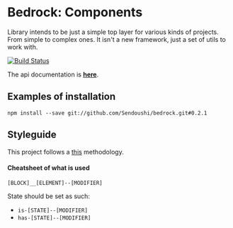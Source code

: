 # Bedrock: Components

Library intends to be just a simple top layer for various kinds of projects. From simple to complex ones.
It isn't a new framework, just a set of utils to work with.

[![Build Status](https://travis-ci.org/Sendoushi/bedrock-components.svg?branch=master)](https://travis-ci.org/Sendoushi/bedrock-components)

The api documentation is **[here](doc/API.md)**.

## Examples of installation
```
npm install --save git://github.com/Sendoushi/bedrock.git#0.2.1
```

## Styleguide

This project follows a [this](https://en.bem.info/methodology/naming-convention/) methodology.

#### Cheatsheet of what is used

`[BLOCK]__[ELEMENT]--[MODIFIER]`

State should be set as such:
- `is-[STATE]--[MODIFIER]`
- `has-[STATE]--[MODIFIER]`
